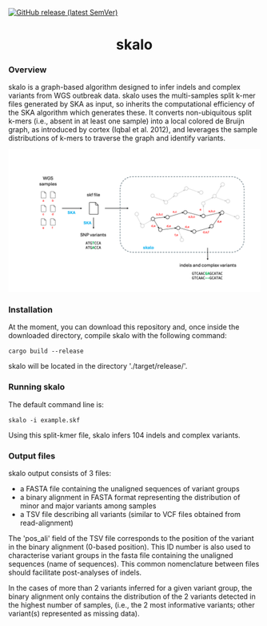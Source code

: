 [![GitHub release (latest SemVer)](https://img.shields.io/github/v/release/rderelle/skalo)](https://github.com/rderelle/skalo/releases)

<h1 align="center">skalo</h1>


### Overview

skalo is a graph-based algorithm designed to infer indels and complex variants from WGS outbreak data. skalo uses the multi-samples split k-mer files generated by SKA as input, so inherits the computational efficiency of the SKA algorithm which generates these. It converts non-ubiquitous split k-mers (i.e., absent in at least one sample) into a local colored de Bruijn graph, as introduced by cortex (Iqbal et al. 2012), and leverages the sample distributions of k-mers to traverse the graph and identify variants.

![Alt text](skalo_figure.png)


### Installation
At the moment, you can download this repository and, once inside the downloaded directory, compile skalo with the following command:
```
cargo build --release
```
skalo will be located in the directory './target/release/'.

### Running skalo
The default command line is:
```
skalo -i example.skf
```
Using this split-kmer file, skalo infers 104 indels and complex variants.


### Output files
skalo output consists of 3 files:
+ a FASTA file containing the unaligned sequences of variant groups
+ a binary alignment in FASTA format representing the distribution of minor and major variants among samples
+ a TSV file describing all variants (similar to VCF files obtained from read-alignment)

The 'pos_ali' field of the TSV file corresponds to the position of the variant in the binary alignment (0-based position). This ID number is also used to characterise variant groups in the fasta file containing the unaligned sequences (name of sequences). This common nomenclature between files should facilitate post-analyses of indels.

In the cases of more than 2 variants inferred for a given variant group, the binary alignment only contains the distribution of the 2 variants detected in the highest number of samples, (i.e., the 2 most informative variants; other variant(s) represented as missing data).





